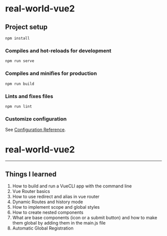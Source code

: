 # real-world-vue2

## Project setup
```
npm install
```

### Compiles and hot-reloads for development
```
npm run serve
```

### Compiles and minifies for production
```
npm run build
```

### Lints and fixes files
```
npm run lint
```

### Customize configuration
See [Configuration Reference](https://cli.vuejs.org/config/).
# real-world-vue2

---

## Things I learned

1) How to build and run a VueCLI app with the command line
2) Vue Router basics
3) How to use redirect and alias in vue router
4) Dynamic Routes and history mode
5) How to implement scope and global styles
6) How to create nested components
7) What are base components (icon or a submit button) and how to make them global by adding them in the main.js file
8) Automatic Global Registration